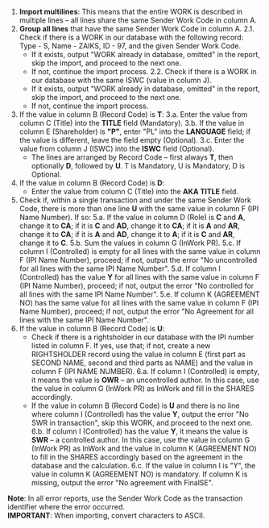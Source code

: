 1. **Import multilines**: This means that the entire WORK is described in multiple lines – all lines share the same Sender Work Code in column A.
2. **Group all lines** that have the same Sender Work Code in column A.
   2.1. Check if there is a WORK in our database with the following record: Type - S, Name - ZAIKS, ID - 97, and the given Sender Work Code. 
   - If it exists, output "WORK already in database, omitted" in the report, skip the import, and proceed to the next one.
   - If not, continue the import process.
   2.2. Check if there is a WORK in our database with the same ISWC (value in column J).
   - If it exists, output "WORK already in database, omitted" in the report, skip the import, and proceed to the next one.
   - If not, continue the import process.
3. If the value in column B (Record Code) is **T**:
   3.a. Enter the value from column C (Title) into the **TITLE** field (Mandatory).
   3.b. If the value in column E (Shareholder) is **"P"**, enter "PL" into the **LANGUAGE** field; if the value is different, leave the field empty (Optional).
   3.c. Enter the value from column J (ISWC) into the **ISWC** field (Optional).
   - The lines are arranged by Record Code – first always **T**, then optionally **D**, followed by **U**. T is Mandatory, U is Mandatory, D is Optional.
4. If the value in column B (Record Code) is **D**:
   - Enter the value from column C (Title) into the **AKA TITLE** field.
5. Check if, within a single transaction and under the same Sender Work Code, there is more than one line **U** with the same value in column F (IPI Name Number). If so:
   5.a. If the value in column D (Role) is **C** and **A**, change it to **CA**; if it is **C** and **AD**, change it to **CA**; if it is **A** and **AR**, change it to **CA**; if it is **A** and **AD**, change it to **A**; if it is **C** and **AR**, change it to **C**.
   5.b. Sum the values in column G (InWork PR).
   5.c. If column I (Controlled) is empty for all lines with the same value in column F (IPI Name Number), proceed; if not, output the error "No uncontrolled for all lines with the same IPI Name Number".
   5.d. If column I (Controlled) has the value **Y** for all lines with the same value in column F (IPI Name Number), proceed; if not, output the error "No controlled for all lines with the same IPI Name Number".
   5.e. If column K (AGREEMENT NO) has the same value for all lines with the same value in column F (IPI Name Number), proceed; if not, output the error "No Agreement for all lines with the same IPI Name Number".
6. If the value in column B (Record Code) is **U**:
   - Check if there is a rightsholder in our database with the IPI number listed in column F. If yes, use that; if not, create a new RIGHTSHOLDER record using the value in column E (first part as SECOND NAME, second and third parts as NAME) and the value in column F (IPI NAME NUMBER).
   6.a. If column I (Controlled) is empty, it means the value is **OWR** – an uncontrolled author. In this case, use the value in column G (InWork PR) as InWork and fill in the SHARES accordingly.
   - If the value in column B (Record Code) is **U** and there is no line where column I (Controlled) has the value **Y**, output the error "No SWR in transaction", skip this WORK, and proceed to the next one.
   6.b. If column I (Controlled) has the value **Y**, it means the value is **SWR** – a controlled author. In this case, use the value in column G (InWork PR) as InWork and the value in column K (AGREEMENT NO) to fill in the SHARES accordingly based on the agreement in the database and the calculation.
   6.c. If the value in column I is "Y", the value in column K (AGREEMENT NO) is mandatory. If column K is missing, output the error "No agreement with FinalSE".

**Note**: In all error reports, use the Sender Work Code as the transaction identifier where the error occurred.  
**IMPORTANT**: When importing, convert characters to ASCII.
